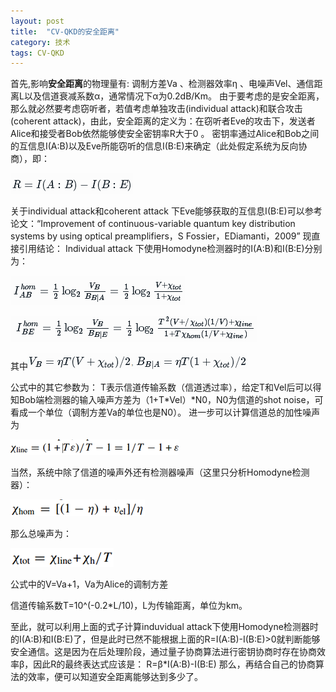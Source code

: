 ```yaml
---
layout: post
title:  "CV-QKD的安全距离"
category: 技术
tags: CV-QKD
---
```


首先,影响**安全距离**的物理量有: 调制方差Va 、检测器效率η 、电噪声Vel、通信距离L以及信道衰减系数α，通常情况下α为0.2dB/Km。
由于要考虑的是安全距离，那么就必然要考虑窃听者，若值考虑单独攻击(individual attack)和联合攻击(coherent attack)，由此，安全距离的定义为：在窃听者Eve的攻击下，发送者Alice和接受者Bob依然能够使安全密钥率R大于0 。
密钥率通过Alice和Bob之间的互信息I(A:B)以及Eve所能窃听的信息I(B:E)来确定（此处假定系统为反向协商），即：


![interpreter pattern](/public/upload/f1.png)
	
关于individual attack和coherent attack 下Eve能够获取的互信息I(B:E)可以参考论文：“Improvement of continuous-variable quantum key distribution systems by using optical preamplifiers，S Fossier，EDiamanti，2009”
现直接引用结论：
Individual attack 下使用Homodyne检测器时的I(A:B)和I(B:E)分别为：

![interpreter pattern](/public/upload/f2.png)

![interpreter pattern](/public/upload/f3.png)
 
其中![interpreter pattern](/public/upload/f4.png)

公式中的其它参数为：
T表示信道传输系数（信道透过率），给定T和Vel后可以得知Bob端检测器的输入噪声方差为（1+T*Vel）*N0，N0为信道的shot noise，可看成一个单位（调制方差Va的单位也是N0）。
进一步可以计算信道总的加性噪声为

![interpreter pattern](/public/upload/1405177070912.png)

当然，系统中除了信道的噪声外还有检测器噪声（这里只分析Homodyne检测器）：

![interpreter pattern](/public/upload/1405177076102.png)

那么总噪声为：

![interpreter pattern](/public/upload/1405177085654.png)
	 
公式中的V=Va+1，Va为Alice的调制方差

信道传输系数T=10^(-0.2*L/10)，L为传输距离，单位为km。

至此，就可以利用上面的式子计算induvidual attack下使用Homodyne检测器时的I(A:B)和I(B:E)了，但是此时已然不能根据上面的R=I(A:B)-I(B:E)>0就判断能够安全通信。这是因为在后处理阶段，通过量子协商算法进行密钥协商时存在协商效率β，因此R的最终表达式应该是：
	R=β*I(A:B)-I(B:E)
	那么，再结合自己的协商算法的效率，便可以知道安全距离能够达到多少了。